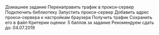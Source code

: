 Домашнее задание
Перенаправить трафик в прокси-сервер
Подключить библиотеку
Запустить прокси-сервер
Добавить адрес прокси-сервера к настройкам браузера
Получить трафик
Сохранить его в файл
Критерии оценки: 5 баллов за задание
Рекомендуем сдать до: 04.07.2019 